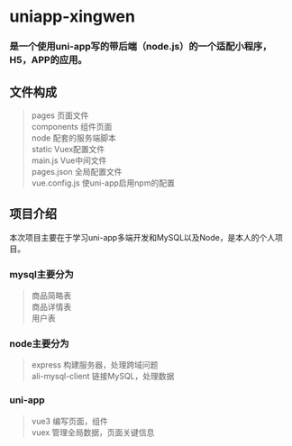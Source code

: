 # uniapp-xingwen
### 是一个使用uni-app写的带后端（node.js）的一个适配小程序，H5，APP的应用。

## 文件构成

> pages 页面文件  
> components 组件页面  
> node 配套的服务端脚本  
> static Vuex配置文件  
> main.js Vue中间文件  
> pages.json 全局配置文件  
> vue.config.js 使uni-app启用npm的配置  

## 项目介绍
本次项目主要在于学习uni-app多端开发和MySQL以及Node，是本人的个人项目。

### mysql主要分为

> 商品简略表    
> 商品详情表    
> 用户表    

### node主要分为

> express 构建服务器，处理跨域问题  
> ali-mysql-client 链接MySQL，处理数据

### uni-app

> vue3 编写页面，组件  
> vuex 管理全局数据，页面关键信息
